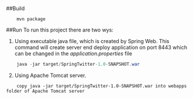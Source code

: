 
##Build

```maven
    mvn package
```
##Run
To run this project there are two wys:

1. Using executable java file, which is created by Spring Web. This command will create server end deploy application on port 8443 which can be changed in the *application.properties* file 

```java
    java -jar target/SpringTwitter-1.0-SNAPSHOT.war
```
2. Using Apache Tomcat server. 
```command
    copy java -jar target/SpringTwitter-1.0-SNAPSHOT.war into webapps folder of Apache Tomcat server
```
